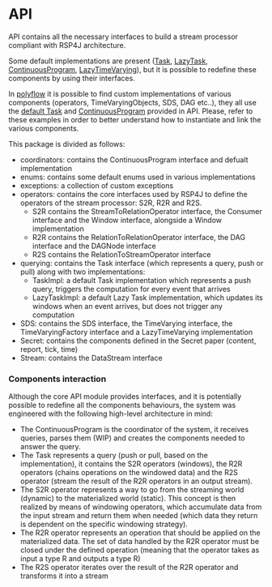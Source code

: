 # API

API contains all the necessary interfaces to build a stream processor compliant with RSP4J architecture.

Some default implementations are present ([Task](src/main/java/org/streamreasoning/rsp4j/api/querying/TaskImpl.java), [LazyTask](src/main/java/org/streamreasoning/rsp4j/api/querying/LazyTaskImpl.java), 
[ContinuousProgram](src/main/java/org/streamreasoning/rsp4j/api/coordinators/ContinuousProgram.java), [LazyTimeVarying](src/main/java/org/streamreasoning/rsp4j/api/sds/timevarying/LazyTimeVarying.java)),
but it is possible to redefine these components by using their interfaces.

In [polyflow](../polyflow/README.md) it is possible to find custom implementations of various components (operators, TimeVaryingObjects, SDS, DAG etc..), they all use the [default Task](src/main/java/org/streamreasoning/rsp4j/api/querying/TaskImpl.java)
and [ContinuousProgram](src/main/java/org/streamreasoning/rsp4j/api/coordinators/ContinuousProgram.java) provided in API. Please, refer to these examples in order to better understand how to instantiate and link the various components.

This package is divided as follows:
- coordinators: contains the ContinuousProgram interface and defualt implementation
- enums: contains some default enums used in various implementations
- exceptions: a collection of custom exceptions
- operators: contains the core interfaces used by RSP4J to define the operators of the stream processor: S2R, R2R and R2S.
    * S2R contains the StreamToRelationOperator interface, the Consumer interface and the Window interface, alongside a Window implementation
    * R2R contains the RelationToRelationOperator interface, the DAG interface and the DAGNode interface
    * R2S contains the RelationToStreamOperator interface
- querying: contains the Task interface (which represents a query, push or pull) along with two implementations:
    * TaskImpl: a default Task implementation which represents a push query, triggers the computation for every event that arrives
    * LazyTaskImpl: a default Lazy Task implementation, which updates its windows when an event arrives, but does not trigger any computation
- SDS: contains the SDS interface, the TimeVarying interface, the TimeVaryingFactory interface and a LazyTimeVarying implementation
- Secret: contains the components defined in the Secret paper (content, report, tick, time)
- Stream: contains the DataStream interface

### Components interaction

Although the core API module provides interfaces, and it is potentially possible to redefine all the components behaviours, the system was engineered
with the following high-level architecture in mind:

- The ContinuousProgram is the coordinator of the system, it receives queries, parses them (WIP) and creates the components needed to answer the query.
- The Task represents a query (push or pull, based on the implementation), it contains the S2R operators (windows), the R2R operators (chains operations on the 
windowed data) and the R2S operator (stream the result of the R2R operators in an output stream).
- The S2R operator represents a way to go from the streaming world (dynamic) to the materialized world (static). This concept is then realized by means of 
windowing operators, which accumulate data from the input stream and return them when needed (which data they return is dependent on the specific windowing strategy).
- The R2R operator represents an operation that should be applied on the materialized data. 
The set of data handled by the R2R operator must be closed under the defined operation (meaning that the operator takes as input a type R and outputs a type R)
- The R2S operator iterates over the result of the R2R operator and transforms it into a stream
